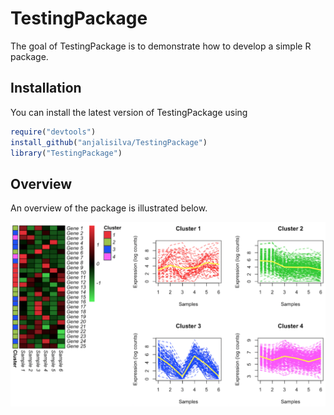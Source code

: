 # TestingPackage

<!-- badges: start -->
<!-- badges: end -->

The goal of TestingPackage is to demonstrate how to develop a simple R package. 

## Installation

You can install the latest version of TestingPackage using

``` r
require("devtools")
install_github("anjalisilva/TestingPackage")
library("TestingPackage")
```

## Overview

An overview of the package is illustrated below. 

![](./inst/extdata/SILVA_A_A1.png)

